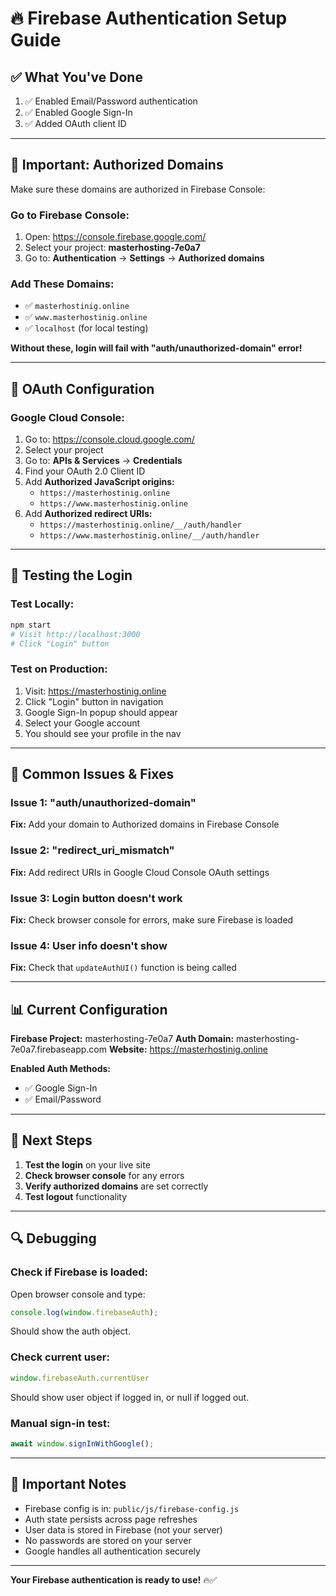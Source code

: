 # 🔥 Firebase Authentication Setup Guide

## ✅ What You've Done

1. ✅ Enabled Email/Password authentication
2. ✅ Enabled Google Sign-In
3. ✅ Added OAuth client ID

---

## 🔧 Important: Authorized Domains

Make sure these domains are authorized in Firebase Console:

### Go to Firebase Console:
1. Open: https://console.firebase.google.com/
2. Select your project: **masterhosting-7e0a7**
3. Go to: **Authentication** → **Settings** → **Authorized domains**

### Add These Domains:
- ✅ `masterhostinig.online`
- ✅ `www.masterhostinig.online`
- ✅ `localhost` (for local testing)

**Without these, login will fail with "auth/unauthorized-domain" error!**

---

## 🔐 OAuth Configuration

### Google Cloud Console:
1. Go to: https://console.cloud.google.com/
2. Select your project
3. Go to: **APIs & Services** → **Credentials**
4. Find your OAuth 2.0 Client ID
5. Add **Authorized JavaScript origins:**
   - `https://masterhostinig.online`
   - `https://www.masterhostinig.online`
6. Add **Authorized redirect URIs:**
   - `https://masterhostinig.online/__/auth/handler`
   - `https://www.masterhostinig.online/__/auth/handler`

---

## 🧪 Testing the Login

### Test Locally:
```bash
npm start
# Visit http://localhost:3000
# Click "Login" button
```

### Test on Production:
1. Visit: https://masterhostinig.online
2. Click "Login" button in navigation
3. Google Sign-In popup should appear
4. Select your Google account
5. You should see your profile in the nav

---

## 🐛 Common Issues & Fixes

### Issue 1: "auth/unauthorized-domain"
**Fix:** Add your domain to Authorized domains in Firebase Console

### Issue 2: "redirect_uri_mismatch"
**Fix:** Add redirect URIs in Google Cloud Console OAuth settings

### Issue 3: Login button doesn't work
**Fix:** Check browser console for errors, make sure Firebase is loaded

### Issue 4: User info doesn't show
**Fix:** Check that `updateAuthUI()` function is being called

---

## 📊 Current Configuration

**Firebase Project:** masterhosting-7e0a7
**Auth Domain:** masterhosting-7e0a7.firebaseapp.com
**Website:** https://masterhostinig.online

**Enabled Auth Methods:**
- ✅ Google Sign-In
- ✅ Email/Password

---

## 🎯 Next Steps

1. **Test the login** on your live site
2. **Check browser console** for any errors
3. **Verify authorized domains** are set correctly
4. **Test logout** functionality

---

## 🔍 Debugging

### Check if Firebase is loaded:
Open browser console and type:
```javascript
console.log(window.firebaseAuth);
```
Should show the auth object.

### Check current user:
```javascript
window.firebaseAuth.currentUser
```
Should show user object if logged in, or null if logged out.

### Manual sign-in test:
```javascript
await window.signInWithGoogle();
```

---

## 📝 Important Notes

- Firebase config is in: `public/js/firebase-config.js`
- Auth state persists across page refreshes
- User data is stored in Firebase (not your server)
- No passwords are stored on your server
- Google handles all authentication securely

---

**Your Firebase authentication is ready to use!** 🔥✅
